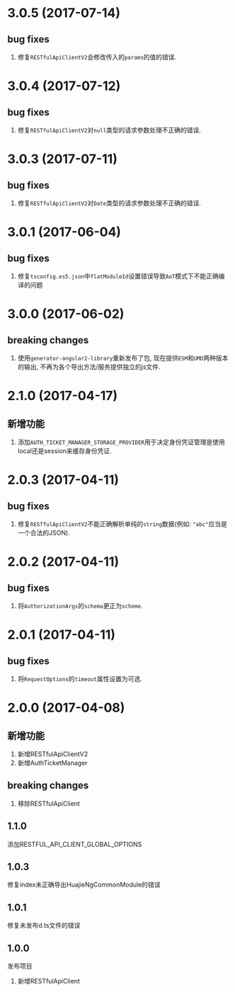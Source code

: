 # 3.0.5 (2017-07-14)

## bug fixes

1. 修复`RESTfulApiClientV2`会修改传入的`params`的值的错误.

# 3.0.4 (2017-07-12)

## bug fixes

1. 修复`RESTfulApiClientV2`对`null`类型的请求参数处理不正确的错误.

# 3.0.3 (2017-07-11)

## bug fixes

1. 修复`RESTfulApiClientV2`对`Date`类型的请求参数处理不正确的错误.

# 3.0.1 (2017-06-04)

## bug fixes

1. 修复`tsconfig.es5.json`中`flatModuleId`设置错误导致`AoT`模式下不能正确编译的问题 

# 3.0.0 (2017-06-02)

## breaking changes

1. 使用`generator-angular2-library`重新发布了包, 现在提供`ESM`和`UMD`两种版本的输出, 不再为各个导出方法/服务提供独立的js文件.

# 2.1.0 (2017-04-17)

## 新增功能

1. 添加`AUTH_TICKET_MANAGER_STORAGE_PROVIDER`用于决定身份凭证管理是使用local还是session来缓存身份凭证.

# 2.0.3 (2017-04-11)

## bug fixes

1. 修复`RESTfulApiClientV2`不能正确解析单纯的`string`数据(例如: `"abc"`应当是一个合法的JSON).

# 2.0.2 (2017-04-11)

## bug fixes

1. 将`AuthorizationArgs`的`schema`更正为`scheme`.

# 2.0.1 (2017-04-11)

## bug fixes

1. 将`RequestOptions`的`timeout`属性设置为可选.

# 2.0.0 (2017-04-08)

## 新增功能

1. 新增RESTfulApiClientV2
2. 新增AuthTicketManager

## breaking changes

1. 移除RESTfulApiClient

## 1.1.0
添加RESTFUL_API_CLIENT_GLOBAL_OPTIONS

## 1.0.3
修复index未正确导出HuajieNgCommonModule的错误

## 1.0.1
修复未发布d.ts文件的错误

## 1.0.0
发布项目

1. 新增RESTfulApiClient